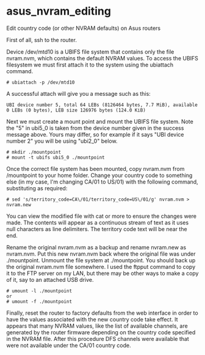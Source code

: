 # asus_nvram_editing
Edit country code (or other NVRAM defaults) on Asus routers

First of all, ssh to the router.

Device /dev/mtd10 is a UBIFS file system that contains only the file nvram.nvm, which contains the default NVRAM values. To access the UBIFS filesystem we must first attach it to the system using the ubiattach command.

    # ubiattach -p /dev/mtd10

A successful attach will give you a message such as this:

    UBI device number 5, total 64 LEBs (8126464 bytes, 7.7 MiB), available 0 LEBs (0 bytes), LEB size 126976 bytes (124.0 KiB)

Next we must create a mount point and mount the UBIFS file system. Note the "5" in ubi5_0 is taken from the device number given in the success message above. Yours may differ, so for example if it says "UBI device number 2" you will be using "ubi2_0" below.

    # mkdir ./mountpoint
    # mount -t ubifs ubi5_0 ./mountpoint

Once the correct file system has been mounted, copy nvram.nvm from /mountpoint to your home folder. Change your country code to something else (in my case, I'm changing CA/01 to US/01) with the following command, substituting as required:

    # sed 's/territory_code=CA\/01/territory_code=US\/01/g' nvram.nvm > nvram.new

You can view the modified file with cat or more to ensure the changes were made. The contents will appear as a continuous stream of text as it uses null characters as line delimiters. The territory code text will be near the end.

Rename the original nvram.nvm as a backup and rename nvram.new as nvram.nvm. Put this new nvram.nvm back where the original file was under ./mountpoint. Unmount the file system at ./mountpoint. You should back up the original nvram.nvm file somewhere. I used the ftpput command to copy it to the FTP server on my LAN, but there may be other ways to make a copy of it, say to an attached USB drive.
    
    # umount -l ./mountpoint
    or
    # umount -f ./mountpoint

Finally, reset the router to factory defaults from the web interface in order to have the values associated with the new country code take effect. It appears that many NVRAM values, like the list of available channels, are generated by the router firmware depending on the country code specified in the NVRAM file. After this procedure DFS channels were available that were not available under the CA/01 country code.
